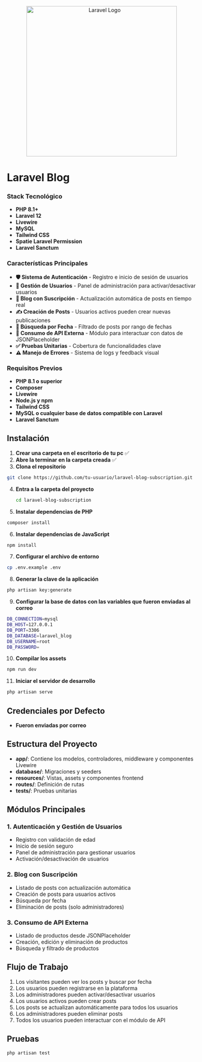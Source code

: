 <p align="center"><a href="https://laravel.com" target="_blank"><img src="https://raw.githubusercontent.com/laravel/art/master/logo-lockup/5%20SVG/2%20CMYK/1%20Full%20Color/laravel-logolockup-cmyk-red.svg" width="400" alt="Laravel Logo"></a></p>

# Laravel Blog

### Stack Tecnológico

- **PHP 8.1+**  
- **Laravel 12**  
- **Livewire**   
- **MySQL**   
- **Tailwind CSS** 
- **Spatie Laravel Permission**  
- **Laravel Sanctum**  

### Características Principales

- **🛡️ Sistema de Autenticación** - Registro e inicio de sesión de usuarios  
- **👤 Gestión de Usuarios** - Panel de administración para activar/desactivar usuarios  
- **📰 Blog con Suscripción** - Actualización automática de posts en tiempo real  
- **✍️ Creación de Posts** - Usuarios activos pueden crear nuevas publicaciones  
- **📅 Búsqueda por Fecha** - Filtrado de posts por rango de fechas  
- **🔗 Consumo de API Externa** - Módulo para interactuar con datos de JSONPlaceholder  
- **✅ Pruebas Unitarias** - Cobertura de funcionalidades clave  
- **⚠️ Manejo de Errores** - Sistema de logs y feedback visual  

### Requisitos Previos

- **PHP 8.1 o superior**  
- **Composer**  
- **Livewire**   
- **Node.js y npm**    
- **Tailwind CSS** 
- **MySQL o cualquier base de datos compatible con Laravel**  
- **Laravel Sanctum** 
## Instalación

1. **Crear una carpeta en el escritorio de tu pc** ✅
2. **Abre la terminar en la carpeta creada** ✅
3. **Clona el repositorio**
```bash
git clone https://github.com/tu-usuario/laravel-blog-subscription.git
```
4. **Entra a la carpeta del proyecto**
    ```bash
    cd laravel-blog-subscription
    ```
5. **Instalar dependencias de PHP**
```bash
composer install
```
6. **Instalar dependencias de JavaScript**
```bash
npm install
```
7. **Configurar el archivo de entorno**
```bash
cp .env.example .env
```
8. **Generar la clave de la aplicación**
```bash
php artisan key:generate
```
9. **Configurar la base de datos con las variables que fueron enviadas al correo**
```bash
DB_CONNECTION=mysql
DB_HOST=127.0.0.1
DB_PORT=3306
DB_DATABASE=laravel_blog
DB_USERNAME=root
DB_PASSWORD=
```
10. **Compilar los assets**
```bash
npm run dev
```
11. **Iniciar el servidor de desarrollo**
```bash
php artisan serve
```

## Credenciales por Defecto

- **Fueron enviadas por correo**

## Estructura del Proyecto

- **app/**: Contiene los modelos, controladores, middleware y componentes Livewire
- **database/**: Migraciones y seeders
- **resources/**: Vistas, assets y componentes frontend
- **routes/**: Definición de rutas
- **tests/**: Pruebas unitarias

## Módulos Principales

### 1. Autenticación y Gestión de Usuarios

- Registro con validación de edad
- Inicio de sesión seguro
- Panel de administración para gestionar usuarios
- Activación/desactivación de usuarios

### 2. Blog con Suscripción

- Listado de posts con actualización automática
- Creación de posts para usuarios activos
- Búsqueda por fecha
- Eliminación de posts (solo administradores)

### 3. Consumo de API Externa

- Listado de productos desde JSONPlaceholder
- Creación, edición y eliminación de productos
- Búsqueda y filtrado de productos

## Flujo de Trabajo

1. Los visitantes pueden ver los posts y buscar por fecha
2. Los usuarios pueden registrarse en la plataforma
3. Los administradores pueden activar/desactivar usuarios
4. Los usuarios activos pueden crear posts
5. Los posts se actualizan automáticamente para todos los usuarios
6. Los administradores pueden eliminar posts
7. Todos los usuarios pueden interactuar con el módulo de API


## Pruebas

```bash
php artisan test
```